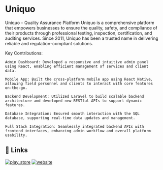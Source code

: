 
# Uniquo

Uniquo – Quality Assurance Platform
Uniquo is a comprehensive platform that empowers businesses to ensure the quality, safety, and compliance of their products through professional testing, inspection, certification, and auditing services. Since 2011, Uniquo has been a trusted name in delivering reliable and regulation-compliant solutions.

Key Contributions:

    Admin Dashboard: Developed a responsive and intuitive admin panel using React, enabling efficient management of services and client data.

    Mobile App: Built the cross-platform mobile app using React Native, allowing field personnel and clients to interact with core features on-the-go.

    Backend Development: Utilized Laravel to build scalable backend architecture and developed new RESTful APIs to support dynamic features.

    Database Integration: Ensured smooth interaction with the SQL database, supporting real-time data updates and management.

    Full Stack Integration: Seamlessly integrated backend APIs with frontend interfaces, enhancing admin workflow and overall platform usability.
## 🔗 Links
[![play_store](https://bookscape.com/_next/image?url=%2F_next%2Fstatic%2Fmedia%2Fgoogleplaystore.c9753875.png&w=384&q=75)](https://play.google.com/store/apps/details?id=uniquo.in.rdx.uinventory&hl=en_IN)
[![website]()](https://uniquo.in/)


